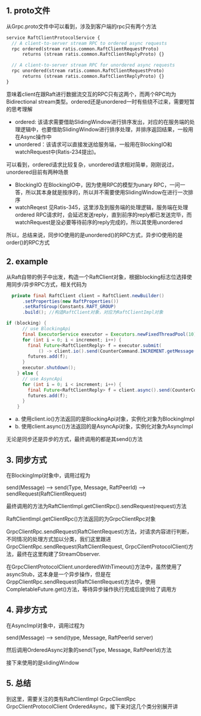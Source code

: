 ## 1. proto文件

从Grpc.proto文件中可以看到，涉及到客户端的rpc只有两个方法

```protobuf
service RaftClientProtocolService {
  // A client-to-server stream RPC to ordered async requests
  rpc ordered(stream ratis.common.RaftClientRequestProto)
      returns (stream ratis.common.RaftClientReplyProto) {}

  // A client-to-server stream RPC for unordered async requests
  rpc unordered(stream ratis.common.RaftClientRequestProto)
      returns (stream ratis.common.RaftClientReplyProto) {}
}
```

意味着client在跟Raft进行数据流交互的RPC只有这两个，而两个RPC均为Bidirectional stream类型。ordered还是unordered一时有些绕不过来，需要短暂的思考理解

* ordered: 该请求需要借助SlidingWindow进行排序发出，对应的在服务端的处理逻辑中，也要借助SlidingWindow进行排序处理，并排序返回结果，一般用在Async操作中
* unordered：该请求可以直接发送给服务端，一般用在BlockingIO和watchRequest中(Ratis-234提出)。

可以看到，ordered请求比较复杂，unordered请求相对简单，刚刚说过，unordered目前有两种场景

* BlockingIO 在BlockingIO中，因为使用RPC的模型为unary RPC，一问一答，所以其本身就是按序的，所以并不需要使用SlidingWindow在进行一次排序
* watchReqest 见Ratis-345，这里涉及到服务端的处理逻辑，服务端在处理ordered RPC请求时，会延迟发送reply，直到前序的reply都已发送完毕，而watchRequest是没必要等待前序的reply完成的，所以其使用unordered

所以，总结来说，同步IO使用的是unordered()的RPC方式，异步IO使用的是order()的RPC方式

## 2. example

从Raft自带的例子中出发，构造一个RaftClient对象，根据blocking标志位选择使用同步/异步RPC方式，相关代码为

```java
  private final RaftClient client = RaftClient.newBuilder()
      .setProperties(new RaftProperties())
      .setRaftGroup(Constants.RAFT_GROUP)
      .build(); //构造RaftClient对象，对应为RaftClientImpl对象
```

```java
if (blocking) {
      // use BlockingApi
      final ExecutorService executor = Executors.newFixedThreadPool(10);
      for (int i = 0; i < increment; i++) {
        final Future<RaftClientReply> f = executor.submit(
            () -> client.io().send(CounterCommand.INCREMENT.getMessage())); //a
        futures.add(f);
      }
      executor.shutdown();
    } else {
      // use AsyncApi
      for (int i = 0; i < increment; i++) {
        final Future<RaftClientReply> f = client.async().send(CounterCommand.INCREMENT.getMessage()); //b
        futures.add(f);
      }
    }
```

* a. 使用client.io()方法返回的是BlockingApi对象，实例化对象为BlockingImpl
* b. 使用client.async()方法返回的是AsyncApi对象，实例化对象为AsyncImpl

无论是同步还是异步的方式，最终调用的都是其send()方法

## 3. 同步方式

在BlockingImpl对象中，调用过程为

send(Message) --> send(Type, Message, RaftPeerId) --> sendRequest(RaftClientRequest)

最终调用的方法为RaftClientImpl.getClientRpc().sendRequest(request)方法

RaftClientImpl.getClientRpc()方法返回的为GrpcClientRpc对象

GrpcClientRpc.sendRequest(RaftClientRequest)方法，对请求内容进行判断，不同情况的处理方式加以分类，我们这里跟进GrpcClientRpc.sendRequest(RaftClientRequest, GrpcCilentProtocolClient)方法，最终在这里构建了StreamObserver.

在GrpcClientProtocolClient.unorderedWithTimeout()方法中，虽然使用了asyncStub，这本身是一个异步操作，但是在GrppClientRpc.sendRequest(RaftClientRequest)方法中，使用CompletableFuture.get()方法，等待异步操作执行完成后提供给了调用方

## 4. 异步方式

在AsyncImpl对象中，调用过程为

send(Message) --> send(type, Message, RaftPeerId server)

然后调用OrderedAsync对象的send(Type, Message, RaftPeerId)方法

接下来使用的是slidingWindow

## 5. 总结

到这里，需要关注的类有RaftClientImpl GrpcClientRpc GrpcClientProtocolClient OrderedAsync，接下来对这几个类分别展开讲